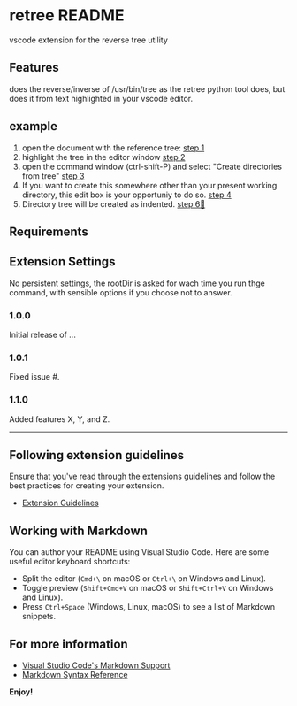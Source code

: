 # retree README

vscode extension for the reverse tree utility

## Features

does the reverse/inverse of /usr/bin/tree as the retree python tool does, but does it from text highlighted in your vscode editor.

## example
1. open the document with the reference tree: [step 1](docs/images/ss-1.png)
2. highlight the tree in the editor window [step 2](docs/images/ss-2.png)
3. open the command window (ctrl-shift-P) and select "Create directories from tree"  [step 3](docs/images/ss-3.png)
4. If you want to create this somewhere other than your present working directory, this edit box is your opportuniy to do so. [step 4](docs/images/ss-4.png)
6. Directory tree will be created as indented. [step 6🚡](docs/images/ss-6.png)

## Requirements

## Extension Settings

No persistent settings, the rootDir is asked for wach time you run thge command, with sensible options if you choose not to answer.
 ### 1.0.0

Initial release of ...

### 1.0.1

Fixed issue #.

### 1.1.0

Added features X, Y, and Z.

---

## Following extension guidelines

Ensure that you've read through the extensions guidelines and follow the best practices for creating your extension.

* [Extension Guidelines](https://code.visualstudio.com/api/references/extension-guidelines)

## Working with Markdown

You can author your README using Visual Studio Code. Here are some useful editor keyboard shortcuts:

* Split the editor (`Cmd+\` on macOS or `Ctrl+\` on Windows and Linux).
* Toggle preview (`Shift+Cmd+V` on macOS or `Shift+Ctrl+V` on Windows and Linux).
* Press `Ctrl+Space` (Windows, Linux, macOS) to see a list of Markdown snippets.

## For more information

* [Visual Studio Code's Markdown Support](http://code.visualstudio.com/docs/languages/markdown)
* [Markdown Syntax Reference](https://help.github.com/articles/markdown-basics/)

**Enjoy!**
